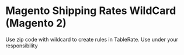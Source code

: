 # Magento Shipping Rates WildCard (Magento 2)
Use zip code with wildcard to create rules in TableRate.
Use under your responsibility
